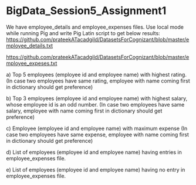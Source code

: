 # BigData_Session5_Assignment1

We have employee_details and employee_expenses files. Use local mode while running Pig and
write Pig Latin script to get below results:
https://github.com/prateekATacadgild/DatasetsForCognizant/blob/master/employee_details.txt

https://github.com/prateekATacadgild/DatasetsForCognizant/blob/master/employee_expeses.txt

a)	Top 5 employees (employee id and employee name) with highest rating. (In case two employees have same rating, employee with name coming first in dictionary should get preference)

b)	Top 3 employees (employee id and employee name) with highest salary, whose employee id is an odd number. (In case two employees have same salary, employee with name coming first in dictionary should get preference) 

c)	Employee (employee id and employee name) with maximum expense (In case two employees have same expense, employee with name coming first in dictionary should get preference)

d)	List of employees (employee id and employee name) having entries in employee_expenses file.

e)	List of employees (employee id and employee name) having no entry in employee_expenses file.


 
